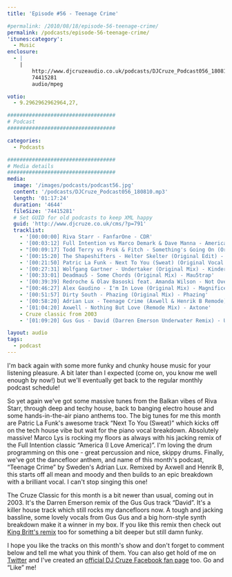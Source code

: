 ```yaml
---
title: 'Episode #56 - Teenage Crime'

#permalink: /2010/08/18/episode-56-teenage-crime/
permalink: /podcasts/episode-56-teenage-crime/
'itunes:category':
  - Music
enclosure:
  - |
    |
        http://www.djcruzeaudio.co.uk/podcasts/DJCruze_Podcast056_180810.mp3
        74415281
        audio/mpeg

votio:
  - 9.2962962962964,27,

###################################
# Podcast
###################################

categories:
  - Podcasts

###################################
# Media details
###################################
media:
  image: '/images/podcasts/podcast56.jpg'
  content: '/podcasts/DJCruze_Podcast056_180810.mp3'
  length: '01:17:24'
  duration: '4644'
  fileSize: '74415281'
  # Set GUID for old podcasts to keep XML happy
  guid: 'http://www.djcruze.co.uk/cms/?p=791'
  tracklist:
    - '[00:00:00] Riva Starr - FanfarOne - CDR'
    - '[00:03:12] Full Intention vs Marco Demark & Dave Manna - America (I Love America) (LYS Remix) - Full Intention'
    - "[00:09:17] Todd Terry vs Prok & Fitch - Something's Going On (Original Mix) - Stealth Records"
    - '[00:15:20] The Shapeshifters - Helter Skelter (Original Edit) - Defected'
    - '[00:21:50] Patric La Funk - Next To You (Sweat) (Original Vocal Mix) - WePlay'
    - '[00:27:31] Wolfgang Gartner - Undertaker (Original Mix) - Kindergarten'
    - '[00:33:01] Deadmau5 - Some Chords (Original Mix) - Mau5trap'
    - '[00:39:39] Redroche & Olav Basoski feat. Amanda Wilson - Not Over You (Original Mix) - Eyezcream Records'
    - "[00:46:27] Alex Gaudino - I'm In Love (Original Mix) - Magnificent"
    - '[00:51:57] Dirty South - Phazing (Original Mix) - Phazing'
    - '[00:58:20] Adrian Lux - Teenage Crime (Axwell & Henrik B Remode) - Axtone Records'
    - '[01:04:20] Axwell - Nothing But Love (Remode Mix) - Axtone'
    - Cruze classic from 2003
    - '[01:09:20] Gus Gus - David (Darren Emerson Underwater Remix) - Underwater Records'

layout: audio
tags:
  - podcast
---
```


I'm back again with some more funky and chunky house music for your listening pleasure. A bit later than I expected (come on, you know me well enough by now!) but we'll eventually get back to the regular monthly podcast schedule!

So yet again we've got some massive tunes from the Balkan vibes of Riva Starr, through deep and techy house, back to banging electro house and some hands-in-the-air piano anthems too. The big tunes for me this month are Patric La Funk's awesome track &#8220;Next To You (Sweat)&#8221; which kicks off on the tech house vibe but wait for the piano vocal breakdown. Absolutely massive! Marco Lys is rocking my floors as always with his jacking remix of the Full Intention classic &#8220;America (I Love America)&#8221;. I'm loving the drum programming on this one - great percussion and nice, skippy drums. Finally, we've got the dancefloor anthem, and name of this month's podcast, &#8220;Teenage Crime&#8221; by Sweden's Adrian Lux. Remixed by Axwell and Henrik B, this starts off all mean and moody and then builds to an epic breakdown with a brilliant vocal. I can't stop singing this one!

The Cruze Classic for this month is a bit newer than usual, coming out in 2003. It's the Darren Emerson remix of the Gus Gus track &#8220;David&#8221;. It's a killer house track which still rocks my dancefloors now. A tough and jacking bassline, some lovely vocals from Gus Gus and a big horn-style synth breakdown make it a winner in my box. If you like this remix then check out [King Britt's remix][2] too for something a bit deeper but still damn funky.

I hope you like the tracks on this month's show and don't forget to comment below and tell me what you think of them. You can also get hold of me on [Twitter][3] and I've created an [official DJ Cruze Facebook fan page][4] too. Go and &#8220;Like&#8221; me!

[1]: http://www.djcruze.co.uk/cms/wp-content/uploads/2010/08/podcast56.jpg
[2]: http://www.youtube.com/watch?v=sBfnRUBM3ck
[3]: http://twitter.com/djcruze
[4]: http://www.facebook.com/housedjcruze
[5]: http://www.djcruze.co.uk/cms/wp-content/DownloadButton.gif
[6]: http://www.djcruzeaudio.co.uk/podcasts/DJCruze_Podcast056_180810.mp3
